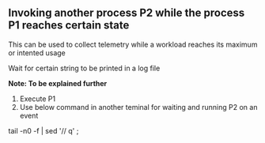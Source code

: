 ## Invoking another process P2 while the process P1 reaches certain state
This can be used to collect telemetry while a workload reaches its maximum or intented usage

Wait for certain string to be printed in a log file 

**Note: To be explained further**
1. Execute P1
2. Use below command in another teminal for waiting and running P2 on an event

tail -n0 -f <log file> | sed '/<String to be logged in in the log file waited upon>/ q' ; <command to execute P2>
